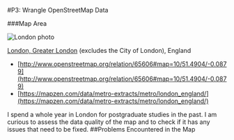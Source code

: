 #P3: Wrangle OpenStreetMap Data

###Map Area

![London photo](http://i4.getwestlondon.co.uk/incoming/article9456983.ece/ALTERNATES/s810/london-landmarks-Houses-of-Parliament.jpg)

[London, Greater London](https://en.wikipedia.org/wiki/Greater_London) (excludes the City of London), England


-  [http://www.openstreetmap.org/relation/65606#map=10/51.4904/-0.0879](http://www.openstreetmap.org/relation/65606#map=10/51.4904/-0.0879)
- [https://mapzen.com/data/metro-extracts/metro/london_england/](https://mapzen.com/data/metro-extracts/metro/london_england/)

I spend a whole year in London for postgraduate studies in the past. I am curious to assess the data quality of the map and to check if it has any issues that need to be fixed.
##Problems Encountered in the Map

